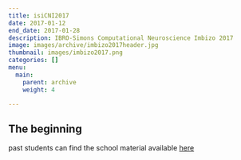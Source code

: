 ```yaml
---
title: isiCNI2017
date: 2017-01-12
end_date: 2017-01-28
description: IBRO-Simons Computational Neuroscience Imbizo 2017
image: images/archive/imbizo2017header.jpg
thumbnail: images/imbizo2017.png
categories: []
menu:
  main:
    parent: archive
    weight: 4

---
```

## The beginning

past students can find the school material available [here](http://isicni.gatsby.ucl.ac.uk/2017 "2017 material")